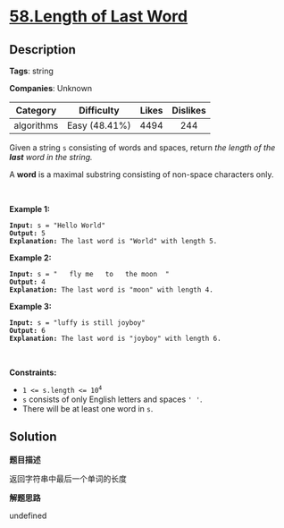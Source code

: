 # [58.Length of Last Word](https://leetcode.com/problems/length-of-last-word/description/)

## Description

**Tags**: string

**Companies**: Unknown

| Category | Difficulty | Likes | Dislikes |
| :------: | :--------: | :---: | :------: |
| algorithms | Easy (48.41%) | 4494 | 244 |

<p>Given a string <code>s</code> consisting of words and spaces, return <em>the length of the <strong>last</strong> word in the string.</em></p>
<p>A <strong>word</strong> is a maximal <span data-keyword="substring-nonempty">substring</span> consisting of non-space characters only.</p>
<p>&nbsp;</p>
<p><strong class="example">Example 1:</strong></p>
<pre><code><strong>Input:</strong> s = &quot;Hello World&quot;
<strong>Output:</strong> 5
<strong>Explanation:</strong> The last word is &quot;World&quot; with length 5.</code></pre>
<p><strong class="example">Example 2:</strong></p>
<pre><code><strong>Input:</strong> s = &quot;   fly me   to   the moon  &quot;
<strong>Output:</strong> 4
<strong>Explanation:</strong> The last word is &quot;moon&quot; with length 4.</code></pre>
<p><strong class="example">Example 3:</strong></p>
<pre><code><strong>Input:</strong> s = &quot;luffy is still joyboy&quot;
<strong>Output:</strong> 6
<strong>Explanation:</strong> The last word is &quot;joyboy&quot; with length 6.</code></pre>
<p>&nbsp;</p>
<p><strong>Constraints:</strong></p>
<ul>
  <li><code>1 &lt;= s.length &lt;= 10<sup>4</sup></code></li>
  <li><code>s</code> consists of only English letters and spaces <code>&#39; &#39;</code>.</li>
  <li>There will be at least one word in <code>s</code>.</li>
</ul>

## Solution

**题目描述**

返回字符串中最后一个单词的长度

**解题思路**

undefined

